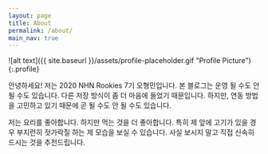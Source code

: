 ```yaml
---
layout: page
title: About
permalink: /about/
main_nav: true
---
```


![alt text]({{ site.baseurl }}/assets/profile-placeholder.gif "Profile Picture"){:.profile}

안녕하세요! 저는 2020 NHN Rookies 7기 오형민입니다.
본 블로그는 운영 될 수도 안 될 수도 있습니다. 다른 저장 방식이 좀 더 마음에 들었기 때문입니다. 하지만, 연동 방법을 고민하고 있기 때문에 곧 될 수도 안 될 수도 있습니다.

저는 요리를 좋아합니다. 하지만 먹는 것을 더 좋아합니다. 특히 제 앞에 고기가 있을 경우 부지런히 젓가락질 하는 제 모습을 보실 수 있습니다. 사실 보시지 말고 직접 신속히 드시는 것을 추천드립니다.

[centrarium]: https://github.com/bencentra/centrarium
[bencentra]: http://bencentra.com
[jekyll]: https://github.com/jekyll/jekyll
